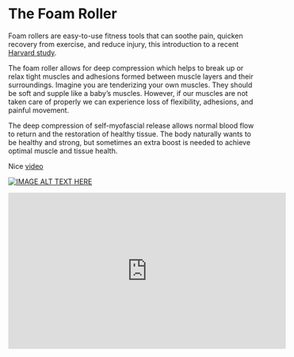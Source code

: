 # The Foam Roller

Foam rollers are easy-to-use fitness tools that can soothe pain, quicken recovery from exercise, and reduce injury, this introduction to a recent [Harvard study](https://www.health.harvard.edu/staying-healthy/roll-away-muscle-pain).

The foam roller allows for deep compression which helps to break up or relax tight muscles and adhesions formed between muscle layers and their surroundings. Imagine you are tenderizing your own muscles. They should be soft and supple like a baby’s muscles. However, if our muscles are not taken care of properly we can experience loss of flexibility, adhesions, and painful movement.
 
The deep compression of self-myofascial release allows normal blood flow to return and the restoration of healthy tissue. The body naturally wants to be healthy and strong, but sometimes an extra boost is needed to achieve optimal muscle and tissue health.

Nice [video](https://www.youtube.com/watch?v=8caF1Keg2XU&t=61s) 

[![IMAGE ALT TEXT HERE](http://img.youtube.com/vi/8caF1Keg2XU&/0.jpg)](http://www.youtube.com/watch?v=8caF1Keg2XU&t=61s)

<iframe width="560" height="315" src="https://www.youtube.com/embed/gde0ellklH8" frameborder="0" allow="accelerometer; autoplay; encrypted-media; gyroscope; picture-in-picture" allowfullscreen></iframe>

